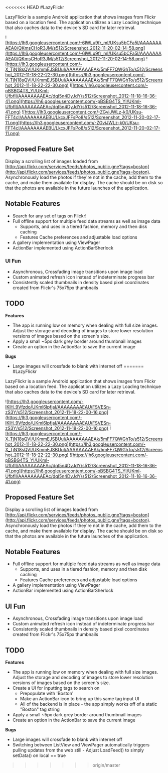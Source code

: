 <<<<<<< HEAD
#LazyFlickrLazyFlickr is a sample Android application that shows images from Flickr based on a location feed.  The application utilizes a Lazy Loading technique that also caches data to the device's SD card for later retrieval.![https://lh6.googleusercontent.com/-6lWLu9fr_mI/UKsu5bCFa5I/AAAAAAAAEA0/QKmsCHoR3JM/s512/Screenshot_2012-11-20-02-14-58.png](https://lh6.googleusercontent.com/-6lWLu9fr_mI/UKsu5bCFa5I/AAAAAAAAEA0/QKmsCHoR3JM/s512/Screenshot_2012-11-20-02-14-58.png)![https://lh3.googleusercontent.com/-X_TjN18sQVI/UKmmEJSBUuI/AAAAAAAAEAk/5mFF7QWGhTo/s512/Screenshot_2012-11-18-22-22-30.png](https://lh3.googleusercontent.com/-X_TjN18sQVI/UKmmEJSBUuI/AAAAAAAAEAk/5mFF7QWGhTo/s512/Screenshot_2012-11-18-22-22-30.png)![https://lh6.googleusercontent.com/-pBSBG4TS_YI/UKml-UfbflI/AAAAAAAAEAc/dqI5n4DyJdY/s512/Screenshot_2012-11-18-16-36-41.png](https://lh6.googleusercontent.com/-pBSBG4TS_YI/UKml-UfbflI/AAAAAAAAEAc/dqI5n4DyJdY/s512/Screenshot_2012-11-18-16-36-41.png)![https://lh3.googleusercontent.com/-ZGviJWLz-k0/UKsu-FFT4cI/AAAAAAAAEBU/LkcxJFFsPo8/s512/Screenshot_2012-11-20-02-17-11.png](https://lh3.googleusercontent.com/-ZGviJWLz-k0/UKsu-FFT4cI/AAAAAAAAEBU/LkcxJFFsPo8/s512/Screenshot_2012-11-20-02-17-11.png)## Proposed Feature SetDisplay a scrolling list of images loaded from [http://api.flickr.com/services/feeds/photos_public.gne?tags=boston](http://api.flickr.com/services/feeds/photos_public.gne?tags=boston).  Asynchronously load the photos if they're not in the cache, add them to the cache, and make them available for display.  The cache should be on disk so that the photos are available in the future launches of the application.## Notable Features - Search for any set of tags on Flickr! - Full offline support for multiple feed data streams as well as image data    - Supports, and uses in a tiered fashion, memory and then disk caching    - Features Cache preferences and adjustable load options - A gallery implementation using ViewPager - ActionBar implemented using ActionBarSherlock ### UI Fun - Asynchronous, Crossfading image transitions upon image load - Custom animated refresh icon instead of indeterminate progress bar - Consistently scaled thumbnails in density based pixel coordinates created from Flickr's 75x75px thumbnails## TODO**Features**   - The app is running low on memory when dealing with full size images.  Adjust the storage and decoding of images to store lower resolution versions of images based on the screen's size. - Apply a small ~5px dark grey border around thumbnail images - Create an option in the ActionBar to save the current image**Bugs**   - Large images will crossfade to blank with internet off
=======
#LazyFlickr

LazyFlickr is a sample Android application that shows images from Flickr based on a location feed.  The application utilizes a Lazy Loading technique that also caches data to the device's SD card for later retrieval.

![https://lh3.googleusercontent.com/-IKlH_9Vfzdo/UKml6lpfjaI/AAAAAAAAEAU/FSVESn-zS3Y/s512/Screenshot_2012-11-18-22-00-16.png](https://lh3.googleusercontent.com/-IKlH_9Vfzdo/UKml6lpfjaI/AAAAAAAAEAU/FSVESn-zS3Y/s512/Screenshot_2012-11-18-22-00-16.png)
![https://lh3.googleusercontent.com/-X_TjN18sQVI/UKmmEJSBUuI/AAAAAAAAEAk/5mFF7QWGhTo/s512/Screenshot_2012-11-18-22-22-30.png](https://lh3.googleusercontent.com/-X_TjN18sQVI/UKmmEJSBUuI/AAAAAAAAEAk/5mFF7QWGhTo/s512/Screenshot_2012-11-18-22-22-30.png)
![https://lh6.googleusercontent.com/-pBSBG4TS_YI/UKml-UfbflI/AAAAAAAAEAc/dqI5n4DyJdY/s512/Screenshot_2012-11-18-16-36-41.png](https://lh6.googleusercontent.com/-pBSBG4TS_YI/UKml-UfbflI/AAAAAAAAEAc/dqI5n4DyJdY/s512/Screenshot_2012-11-18-16-36-41.png)

## Proposed Feature Set

Display a scrolling list of images loaded from [http://api.flickr.com/services/feeds/photos_public.gne?tags=boston](http://api.flickr.com/services/feeds/photos_public.gne?tags=boston).  Asynchronously load the photos if they're not in the cache, add them to the cache, and make them available for display.  The cache should be on disk so that the photos are available in the future launches of the application.

## Notable Features

 - Full offline support for multiple feed data streams as well as image data
    - Supports, and uses in a tiered fashion, memory and then disk caching
    - Features Cache preferences and adjustable load options
 - A gallery implementation using ViewPager
 - ActionBar implemented using ActionBarSherlock 

## UI Fun

 - Asynchronous, Crossfading image transitions upon image load
 - Custom animated refresh icon instead of indeterminate progress bar
 - Consistently scaled thumbnails in density based pixel coordinates created from Flickr's 75x75px thumbnails

## TODO

**Features**  

 - The app is running low on memory when dealing with full size images.  Adjust the storage and decoding of images to store lower resolution versions of images based on the screen's size.
 - Create a UI for inputting tags to search on
    - Prepopulate with 'Boston'
    - Make an ActionBar icon to bring up this same tag input UI
    - All of the backend is in place - the app simply works off of a static "Boston" tag string
 - Apply a small ~5px dark grey border around thumbnail images
 - Create an option in the ActionBar to save the current image

**Bugs**  

 - Large images will crossfade to blank with internet off
 - Switching between ListView and ViewPager automatically triggers pulling updates from the web still - Adjust LoadFeed() to simply setData() on local == true
>>>>>>> origin/master
